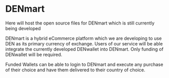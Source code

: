 # DENmart
Here will host the open source files for DENmart which is still currently being developed

DENmart is a hybrid eCommerce platform which we are developing to use DEN as its primary currency of exchange. Users of our service will
be able integrate the currently developed DENwallet into DENmart. Only funding of DENwallet will be required. 

Funded Wallets can be able to login to DENmart and execute any purchase of their choice and have them delivered to their country of choice. 
